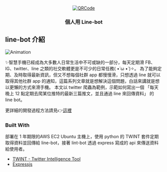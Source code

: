 

<div id="top"></div>


<!-- PROJECT LOGO -->
<br />
<div align="center">
  <a href="#">
    <img src="https://qr-official.line.me/sid/L/807tbena.png" alt="QRCode">
  </a>
  <h3 align="center">個人用 Line-bot</h3>
</div>


<!-- ABOUT THE PROJECT -->
## line-bot 介紹

![Animation](https://user-images.githubusercontent.com/71329979/138020126-e0e189b3-af43-414d-a4c2-88fd16339c16.gif)

✨智慧手機已經成為大多數人日常生活中不可或缺的一部分，每天定期滑 FB、IG、twitter、line 之類的社交軟體更是不可少的日常任務( •̀ ω •́ )✧。
為了能夠定期、及時取得最新資訊，但又不想每個社群 app 都慢慢滑，只想透過 line 就可以取得其他社群 app 的通知，這篇系列文章就是想解決這個問題，白話來講就是想以更懶的方式來滑手機。
本文以 twitter 爬蟲為範例，示範如何寫出一個 「每天晚上 12 點定期去爬某位推特的最新三篇推文，並且通過 line 來回傳資料」 的 line bot。

更詳細的開發過程方法請見👉[這裡](https://blog.errorbaker.tw/posts/umer/line-bot/)


### Built With

部署在 1 年期限的AWS EC2 Ubuntu 主機上，使用 python 的 TWINT 套件定期取得資料並回傳給 line-bot，接著 lint-bot 透過 express 寫成的 api 來傳送資料給使用者。

* [TWINT - Twitter Intelligence Tool](https://github.com/twintproject/twint)
* [Expressjs](https://github.com/expressjs/express)
